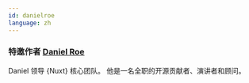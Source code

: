 ```yaml
---
id: danielroe
language: zh
---
```


### 特邀作者 [Daniel Roe](https://roe.dev/)

Daniel 领导 {Nuxt} 核心团队。 他是一名全职的开源贡献者、演讲者和顾问。
